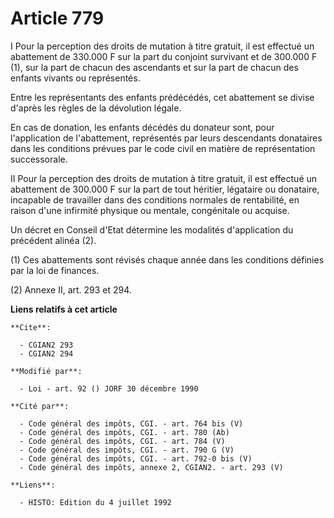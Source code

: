 # Article 779

I Pour la perception des droits de mutation à titre gratuit, il est effectué un abattement de 330.000 F sur la part du
conjoint survivant et de 300.000 F (1), sur la part de chacun des ascendants et sur la part de chacun des enfants vivants ou
représentés.

Entre les représentants des enfants prédécédés, cet abattement se divise d'après les règles de la dévolution légale.

En cas de donation, les enfants décédés du donateur sont, pour l'application de l'abattement, représentés par leurs
descendants donataires dans les conditions prévues par le code civil en matière de représentation successorale.

II Pour la perception des droits de mutation à titre gratuit, il est effectué un abattement de 300.000 F sur la part de tout
héritier, légataire ou donataire, incapable de travailler dans des conditions normales de rentabilité, en raison d'une
infirmité physique ou mentale, congénitale ou acquise.

Un décret en Conseil d'Etat détermine les modalités d'application du précédent alinéa (2).

(1) Ces abattements sont révisés chaque année dans les conditions définies par la loi de finances.

(2) Annexe II, art. 293 et 294.

**Liens relatifs à cet article**

	**Cite**:

	  - CGIAN2 293
	  - CGIAN2 294

	**Modifié par**:

	  - Loi - art. 92 () JORF 30 décembre 1990

	**Cité par**:

	  - Code général des impôts, CGI. - art. 764 bis (V)
	  - Code général des impôts, CGI. - art. 780 (Ab)
	  - Code général des impôts, CGI. - art. 784 (V)
	  - Code général des impôts, CGI. - art. 790 G (V)
	  - Code général des impôts, CGI. - art. 792-0 bis (V)
	  - Code général des impôts, annexe 2, CGIAN2. - art. 293 (V)

	**Liens**:

	  - HISTO: Edition du 4 juillet 1992
